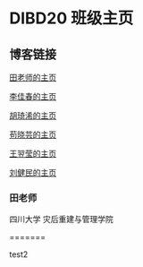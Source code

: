 # DIBD20 班级主页

## 博客链接

[田老师的主页](http://www.xrlab.org)

[李佳春的主页](https://www.idmr214.club/)

[胡琦浠的主页](https://github.com/Huqixi)

[苟晓芸的主页](https://rinto1.netlify.com/)

[王翌莹的主页](https://github.com/balala123xiaolaodi)

[刘健民的主页](https://github.com/jianmin-L)
### 田老师
四川大学 
灾后重建与管理学院

=======

test2
